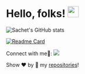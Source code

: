 # Hello, folks! <img src="https://raw.githubusercontent.com/MartinHeinz/MartinHeinz/master/wave.gif" width="30px">

![Sachet's GitHub stats](https://github-readme-stats.vercel.app/api?username=sachetutekar&show_icons=true&theme=tokyonight&hide=stars,issues&show_icons=true)

[![Readme Card](https://github-readme-stats.vercel.app/api/pin/?username=anuraghazra&repo=github-readme-stats&custom_title=IPSVIP&show_owner=True)](https://github.com/sachetutekar/-IPSVIP/blob/main/README.md)

Connect with me🤝: <img src="[YOUR_VERCEL_PROJECT_DOMAIN]/[METHOD]?username=[https://www.linkedin.com/in/sachetutekar/]" />

Show ❤️ by 🌟 my [repositories](https://github.com/sachetutekar?tab=repositories)!

<!--
**sachetutekar/sachetutekar** is a ✨ _special_ ✨ repository because its `README.md` (this file) appears on your GitHub profile.

Here are some ideas to get you started:

- 🔭 I’m currently working on ...
- 🌱 I’m currently learning ...
- 👯 I’m looking to collaborate on ...
- 🤔 I’m looking for help with ...
- 💬 Ask me about ...
- 📫 How to reach me: ...
- 😄 Pronouns: ...
- ⚡ Fun fact: ...
-->
